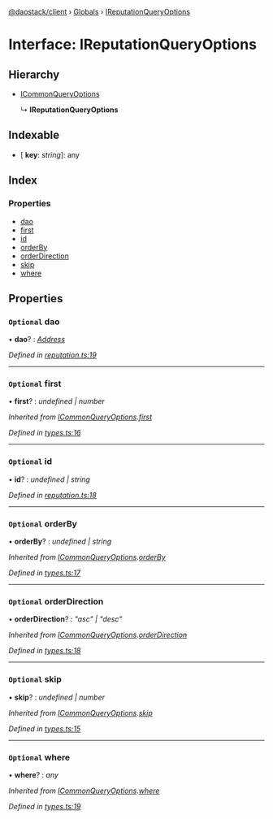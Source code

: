 [@daostack/client](../README.md) › [Globals](../globals.md) › [IReputationQueryOptions](ireputationqueryoptions.md)

# Interface: IReputationQueryOptions

## Hierarchy

* [ICommonQueryOptions](icommonqueryoptions.md)

  ↳ **IReputationQueryOptions**

## Indexable

* \[ **key**: *string*\]: any

## Index

### Properties

* [dao](ireputationqueryoptions.md#optional-dao)
* [first](ireputationqueryoptions.md#optional-first)
* [id](ireputationqueryoptions.md#optional-id)
* [orderBy](ireputationqueryoptions.md#optional-orderby)
* [orderDirection](ireputationqueryoptions.md#optional-orderdirection)
* [skip](ireputationqueryoptions.md#optional-skip)
* [where](ireputationqueryoptions.md#optional-where)

## Properties

### `Optional` dao

• **dao**? : *[Address](../globals.md#address)*

*Defined in [reputation.ts:19](https://github.com/daostack/client/blob/aa9723f/src/reputation.ts#L19)*

___

### `Optional` first

• **first**? : *undefined | number*

*Inherited from [ICommonQueryOptions](icommonqueryoptions.md).[first](icommonqueryoptions.md#optional-first)*

*Defined in [types.ts:16](https://github.com/daostack/client/blob/aa9723f/src/types.ts#L16)*

___

### `Optional` id

• **id**? : *undefined | string*

*Defined in [reputation.ts:18](https://github.com/daostack/client/blob/aa9723f/src/reputation.ts#L18)*

___

### `Optional` orderBy

• **orderBy**? : *undefined | string*

*Inherited from [ICommonQueryOptions](icommonqueryoptions.md).[orderBy](icommonqueryoptions.md#optional-orderby)*

*Defined in [types.ts:17](https://github.com/daostack/client/blob/aa9723f/src/types.ts#L17)*

___

### `Optional` orderDirection

• **orderDirection**? : *"asc" | "desc"*

*Inherited from [ICommonQueryOptions](icommonqueryoptions.md).[orderDirection](icommonqueryoptions.md#optional-orderdirection)*

*Defined in [types.ts:18](https://github.com/daostack/client/blob/aa9723f/src/types.ts#L18)*

___

### `Optional` skip

• **skip**? : *undefined | number*

*Inherited from [ICommonQueryOptions](icommonqueryoptions.md).[skip](icommonqueryoptions.md#optional-skip)*

*Defined in [types.ts:15](https://github.com/daostack/client/blob/aa9723f/src/types.ts#L15)*

___

### `Optional` where

• **where**? : *any*

*Inherited from [ICommonQueryOptions](icommonqueryoptions.md).[where](icommonqueryoptions.md#optional-where)*

*Defined in [types.ts:19](https://github.com/daostack/client/blob/aa9723f/src/types.ts#L19)*
